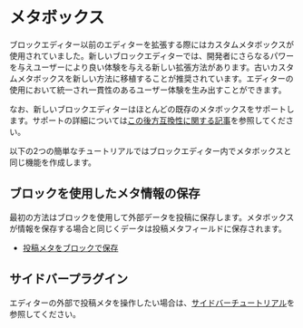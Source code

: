 <!-- 
# Meta Boxes
 -->
# メタボックス

<!-- 
Prior to the block editor, custom meta boxes were used to extend the editor. With the new editor there are new ways to extend, giving more power to the developer and a better experience for the authors. Porting older custom meta boxes to one of these new methods is encouraged as to create a more unified and consistent experience for those using the editor.

The new block editor does support most existing meta boxes, see [this backward compatibility article](/docs/reference-guides/backward-compatibility/meta-box.md) for more support details .

Here are two mini-tutorials for creating similar functionality to meta boxes in the block editor.
 -->
ブロックエディター以前のエディターを拡張する際にはカスタムメタボックスが使用されていました。新しいブロックエディターでは、開発者にさらなるパワーを与えユーザーにより良い体験を与える新しい拡張方法があります。古いカスタムメタボックスを新しい方法に移植することが推奨されています。エディターの使用において統一され一貫性のあるユーザー体験を生み出すことができます。

なお、新しいブロックエディターはほとんどの既存のメタボックスをサポートします。サポートの詳細については[この後方互換性に関する記事](/docs/designers-developers/developers/backward-compatibility/meta-box.md)を参照してください。

以下の2つの簡単なチュートリアルではブロックエディター内でメタボックスと同じ機能を作成します。

<!-- 
## Use Blocks to Store Meta

The first method is to use Blocks to store extra data with a post. The data is stored in a post meta field, similar to how meta boxes store information.

* [Store Post Meta with a Block](/docs/how-to-guides/metabox/meta-block-1-intro.md)
 -->
## ブロックを使用したメタ情報の保存

最初の方法はブロックを使用して外部データを投稿に保存します。メタボックスが情報を保存する場合と同じくデータは投稿メタフィールドに保存されます。

* [投稿メタをブロックで保存](https://ja.wordpress.org/team/handbook/block-editor/tutorials/metabox/meta-block-1-intro/)

<!-- 
## Sidebar Plugin

If you are interested in working with the post meta outside the editor, check out the [Sidebar Tutorial](/docs/how-to-guides/sidebar-tutorial/plugin-sidebar-0.md/).
 -->
## サイドバープラグイン

エディターの外部で投稿メタを操作したい場合は、[サイドバーチュートリアル](https://developer.wordpress.org/block-editor/designers-developers/developers/tutorials/plugin-sidebar-0/)を参照してください。
